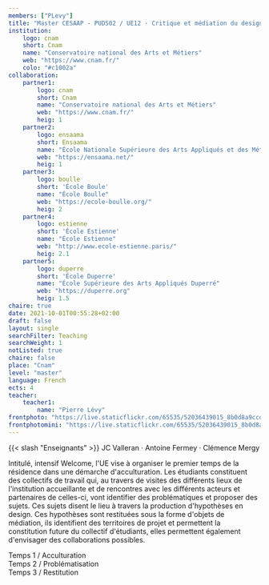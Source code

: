 ```yaml
---
members: ["PLevy"]
title: "Master CESAAP - PUDS02 / UE12 · Critique et médiation du design"
institution:
    logo: cnam
    short: Cnam
    name: "Conservatoire national des Arts et Métiers"
    web: "https://www.cnam.fr/"
    colo: "#c1002a"
collaboration:
    partner1:
        logo: cnam
        short: Cnam
        name: "Conservatoire national des Arts et Métiers"
        web: "https://www.cnam.fr/"
        heig: 1
    partner2:
        logo: ensaama
        short: Ensaama
        name: "École Nationale Supérieure des Arts Appliqués et des Métiers d’Art"
        web: "https://ensaama.net/"
        heig: 1
    partner3:
        logo: boulle
        short: 'École Boule'
        name: "École Boulle"
        web: "https://ecole-boulle.org/"
        heig: 2
    partner4:
        logo: estienne
        short: 'École Estienne'
        name: "École Estienne"
        web: "http://www.ecole-estienne.paris/"
        heig: 2.1
    partner5:
        logo: duperre
        short: 'École Duperre'
        name: "École Supérieure des Arts Appliqués Duperré"
        web: "https://duperre.org"
        heig: 1.5
chaire: true
date: 2021-10-01T00:55:28+02:00
draft: false
layout: single
searchFilter: Teaching
searchWeight: 1
notListed: true
chaire: false
place: "Cnam"
level: "master"
language: French
ects: 4
teacher:
    teacher1:
        name: "Pierre Lévy"
frontphoto: "https://live.staticflickr.com/65535/52036439015_8b0d8a9ccd.jpg"
frontphotomini: "https://live.staticflickr.com/65535/52036439015_8b0d8a9ccd_m.jpg"
---
```


{{< slash "Enseignants" >}} JC Valleran · Antoine Fermey · Clémence Mergy

Intitulé, intensif Welcome, l'UE vise à organiser le premier temps de la résidence dans une
démarche d'acculturation. Les étudiants constituent des collectifs de travail qui, au travers de
visites des différents lieux de l'institution accueillante et de rencontres avec les différents acteurs
et partenaires de celles-ci, vont identifier des problématiques et proposer des sujets. Ces sujets
disent le lieu à travers la production d'hypothèses en design. Ces hypothèses sont restituées sous
la forme d'objets de médiation, ils identifient des territoires de projet et permettent la
constitution future du collectif d'étudiants, elles permettent également d'envisager des
collaborations possibles.

Temps 1 / Acculturation  
Temps 2 / Problématisation  
Temps 3 / Restitution